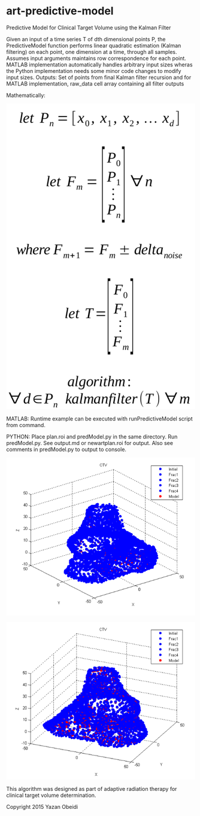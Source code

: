 # art-predictive-model
Predictive Model for Clinical Target Volume using the Kalman Filter

Given an input of a time series T of dth dimensional points P, the PredictiveModel function performs linear quadratic estimation (Kalman filtering) on each point, one dimension at a time, through all samples. Assumes input arguments maintains row correspondence for each point. MATLAB implementation automatically handles arbitrary input sizes wheras the Python implementation needs some minor code changes to modify input sizes.
Outputs: Set of points from final Kalman filter recursion and for MATLAB implementation, raw_data cell array containing all filter outputs

Mathematically:

![Mathematics](https://raw.githubusercontent.com/yazanobeidi/art-predictive-model/master/formulas.png?raw=true)

MATLAB:
Runtime example can be executed with runPredictiveModel script from command.

PYTHON:
Place plan.roi and predModel.py in the same directory. Run predModel.py. See output.md or newartplan.roi for output. Also see comments in predModel.py to output to console. 

![Output](https://raw.githubusercontent.com/yazanobeidi/art-predictive-model/master/PredModelImg.bmp)

![Output2](https://raw.githubusercontent.com/yazanobeidi/art-predictive-model/master/PredModelImg2.bmp)

This algorithm was designed as part of adaptive radiation therapy for clinical
target volume determination. 

Copyright 2015 Yazan Obeidi
